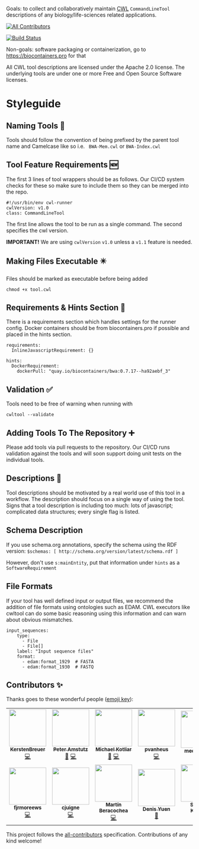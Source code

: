 Goals: to collect and collaboratively maintain [CWL](https://www.commonwl.org) `CommandLineTool` descriptions of any biology/life-sciences related applications.
<!-- ALL-CONTRIBUTORS-BADGE:START - Do not remove or modify this section -->
[![All Contributors](https://img.shields.io/badge/all_contributors-12-orange.svg?style=flat-square)](#contributors-)
<!-- ALL-CONTRIBUTORS-BADGE:END --> 
[![Build Status](https://travis-ci.com/common-workflow-library/bio-cwl-tools.svg?branch=release)](https://travis-ci.com/common-workflow-library/bio-cwl-tools)

Non-goals: software packaging or containerization, go to https://biocontainers.pro for that

All CWL tool descriptions are licensed under the Apache 2.0 license.
The underlying tools are under one or more Free and Open Source Software licenses.

# Styleguide

## Naming Tools 📛

Tools should follow the convention of being prefixed by the parent tool name and Camelcase like so i.e.
`
BWA-Mem.cwl`
or `
BWA-Index.cwl
`

## Tool Feature Requirements 🆕

The first 3 lines of tool wrappers should be as follows. Our CI/CD system checks for these so make sure to include them so they can be merged into the repo.

``` cwl
#!/usr/bin/env cwl-runner
cwlVersion: v1.0
class: CommandLineTool
```
The first line allows the tool to be run as a single command.
The second specifies the cwl version.
<br/>

**IMPORTANT!** 
We are using `cwlVersion` `v1.0` unless a `v1.1` feature is needed.

## Making Files Executable ✴️

Files should be marked as executable before being added 

`
chmod +x tool.cwl
`

## Requirements & Hints Section 🧾

There is a requirements section which handles settings for the runner config. Docker containers should be from biocontainers.pro if possible and placed in the hints section.

``` cwl
requirements:
  InlineJavascriptRequirement: {}
```

``` cwl
hints:
  DockerRequirement:
    dockerPull: "quay.io/biocontainers/bwa:0.7.17--ha92aebf_3"
```

## Validation ✅

Tools need to be free of warning when running with

`
cwltool --validate
`

## Adding Tools To The Repository ➕

Please add tools via pull requests to the repository. Our CI/CD runs validation against the tools and will soon support doing unit tests on the individual tools.

## Descriptions 📃

Tool descriptions should be motivated by a real world use of this tool in a workflow.
The description should focus on a single way of using the tool.
Signs that a tool description is including too much: lots of javascript; complicated data structures; every single flag is listed.

## Schema Description

If you use schema.org annotations, specify the schema using the RDF version: `$schemas: [ http://schema.org/version/latest/schema.rdf ]`

However, don't use `s:mainEntity`, put that information under `hints` as a `SoftwareRequirement`

## File Formats

If your tool has well defined input or output files, we recommend the addition of file formats using ontologies such as EDAM. CWL executors like cwltool can do some basic reasoning using this information and can warn about obvious mismatches.  

``` cwl
input_sequences:
    type: 
      - File
      - File[]
    label: "Input sequence files"
    format:
      - edam:format_1929  # FASTA
      - edam:format_1930  # FASTQ
```

## Contributors ✨

Thanks goes to these wonderful people ([emoji key](https://allcontributors.org/docs/en/emoji-key)):

<!-- ALL-CONTRIBUTORS-LIST:START - Do not remove or modify this section -->
<!-- prettier-ignore-start -->
<!-- markdownlint-disable -->
<table>
  <tr>
    <td align="center"><a href="https://github.com/KerstenBreuer"><img src="https://avatars3.githubusercontent.com/u/28008309?v=4" width="100px;" alt=""/><br /><sub><b>KerstenBreuer</b></sub></a><br /><a href="https://github.com/common-workflow-library/bio-cwl-tools/commits?author=KerstenBreuer" title="Code">💻</a></td>
    <td align="center"><a href="https://github.com/tetron"><img src="https://avatars3.githubusercontent.com/u/1316612?v=4" width="100px;" alt=""/><br /><sub><b>Peter Amstutz</b></sub></a><br /><a href="#ideas-tetron" title="Ideas, Planning, & Feedback">🤔</a> <a href="https://github.com/common-workflow-library/bio-cwl-tools/commits?author=tetron" title="Code">💻</a></td>
    <td align="center"><a href="https://github.com/michael-kotliar"><img src="https://avatars1.githubusercontent.com/u/19493721?v=4" width="100px;" alt=""/><br /><sub><b>Michael Kotliar</b></sub></a><br /><a href="#ideas-michael-kotliar" title="Ideas, Planning, & Feedback">🤔</a> <a href="https://github.com/common-workflow-library/bio-cwl-tools/commits?author=michael-kotliar" title="Code">💻</a></td>
    <td align="center"><a href="https://github.com/pvanheus"><img src="https://avatars0.githubusercontent.com/u/4154788?v=4" width="100px;" alt=""/><br /><sub><b>pvanheus</b></sub></a><br /><a href="https://github.com/common-workflow-library/bio-cwl-tools/commits?author=pvanheus" title="Code">💻</a></td>
    <td align="center"><a href="https://github.com/medcelerate"><img src="https://avatars3.githubusercontent.com/u/32549017?v=4" width="100px;" alt=""/><br /><sub><b>medcelerate</b></sub></a><br /><a href="#ideas-medcelerate" title="Ideas, Planning, & Feedback">🤔</a></td>
    <td align="center"><a href="https://github.com/stain"><img src="ihttps://avatars3.githubusercontent.com/u/253413?v=4" width="100px;" alt=""/><br /><sub><b>stain</b></sub></a><br /><a href="https://github.com/common-workflow-library/bio-cwl-tools/commits?author=stain" title="Code">💻</a></td>
    <td align="center"><a href="https://github.com/mb1069"><img src="https://avatars1.githubusercontent.com/u/9156542?v=4" width="100px;" alt=""/><br /><sub><b>Miguel Boland</b></sub></a><br /><a href="https://github.com/common-workflow-library/bio-cwl-tools/commits?author=mb1069" title="Code">💻</a></td>
  </tr>
  <tr>
    <td align="center"><a href="https://github.com/fjrmoreews"><img src="https://avatars0.githubusercontent.com/u/15047744?v=4" width="100px;" alt=""/><br /><sub><b>fjrmoreews</b></sub></a><br /><a href="https://github.com/common-workflow-library/bio-cwl-tools/commits?author=fjrmoreews" title="Code">💻</a></td>
    <td align="center"><a href="https://github.com/hellymac"><img src="https://avatars3.githubusercontent.com/u/25847234?v=4" width="100px;" alt=""/><br /><sub><b>cjuigne</b></sub></a><br /><a href="https://github.com/common-workflow-library/bio-cwl-tools/commits?author=hellymac" title="Code">💻</a></td>
    <td align="center"><a href="https://github.com/mberacochea"><img src="https://avatars3.githubusercontent.com/u/1123897?v=4" width="100px;" alt=""/><br /><sub><b>Martín Beracochea</b></sub></a><br /><a href="https://github.com/common-workflow-library/bio-cwl-tools/commits?author=mberacochea" title="Code">💻</a></td>
    <td align="center"><a href="https://orcid.org/0000-0002-6130-1021"><img src="https://avatars0.githubusercontent.com/u/1730679?v=4" width="100px;" alt=""/><br /><sub><b>Denis Yuen</b></sub></a><br /><a href="https://github.com/common-workflow-library/bio-cwl-tools/commits?author=denis-yuen" title="Documentation">📖</a></td>
    <td align="center"><a href="https://www.linkedin.com/in/sehrish-kanwal-1b80bb42/"><img src="https://avatars3.githubusercontent.com/u/9857259?v=4" width="100px;" alt=""/><br /><sub><b>Sehrish Kanwal</b></sub></a><br /><a href="https://github.com/common-workflow-library/bio-cwl-tools/commits?author=skanwal" title="Code">💻</a></td>
  </tr>
</table>

<!-- markdownlint-enable -->
<!-- prettier-ignore-end -->
<!-- ALL-CONTRIBUTORS-LIST:END -->

This project follows the [all-contributors](https://github.com/all-contributors/all-contributors) specification. Contributions of any kind welcome!

